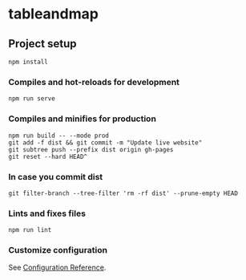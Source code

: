 # tableandmap

## Project setup
```
npm install
```

### Compiles and hot-reloads for development
```
npm run serve
```

### Compiles and minifies for production
```
npm run build -- --mode prod
git add -f dist && git commit -m "Update live website"
git subtree push --prefix dist origin gh-pages
git reset --hard HEAD^
```

### In case you commit dist
```
git filter-branch --tree-filter 'rm -rf dist' --prune-empty HEAD
```

### Lints and fixes files
```
npm run lint
```

### Customize configuration
See [Configuration Reference](https://cli.vuejs.org/config/).
